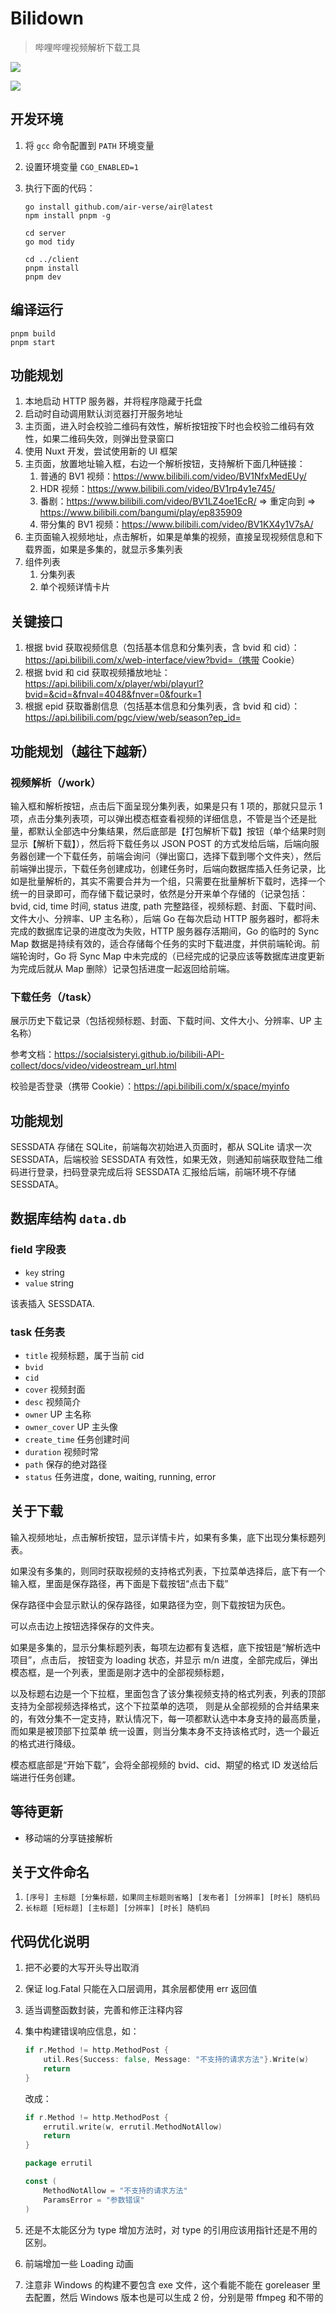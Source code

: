 # Bilidown

> 哔哩哔哩视频解析下载工具

![](./docs/2024-11-04_124130.png)

![](./docs/2024-11-04_123803.png)

## 开发环境

1. 将 `gcc` 命令配置到 `PATH` 环境变量
2. 设置环境变量 `CGO_ENABLED=1`
3. 执行下面的代码：

    ```shell
    go install github.com/air-verse/air@latest
    npm install pnpm -g

    cd server
    go mod tidy

    cd ../client
    pnpm install
    pnpm dev
    ```

## 编译运行

```shell
pnpm build
pnpm start
```

## 功能规划

1. 本地启动 HTTP 服务器，并将程序隐藏于托盘
2. 启动时自动调用默认浏览器打开服务地址
3. 主页面，进入时会校验二维码有效性，解析按钮按下时也会校验二维码有效性，如果二维码失效，则弹出登录窗口
4. 使用 Nuxt 开发，尝试使用新的 UI 框架
5. 主页面，放置地址输入框，右边一个解析按钮，支持解析下面几种链接：
    1. 普通的 BV1 视频：https://www.bilibili.com/video/BV1NfxMedEUy/
    2. HDR 视频：https://www.bilibili.com/video/BV1rp4y1e745/
    3. 番剧：https://www.bilibili.com/video/BV1LZ4oe1EcR/ => 重定向到 => https://www.bilibili.com/bangumi/play/ep835909
    4. 带分集的 BV1 视频：https://www.bilibili.com/video/BV1KX4y1V7sA/
6. 主页面输入视频地址，点击解析，如果是单集的视频，直接呈现视频信息和下载界面，如果是多集的，就显示多集列表
7. 组件列表
    1. 分集列表
    2. 单个视频详情卡片

## 关键接口

1. 根据 bvid 获取视频信息（包括基本信息和分集列表，含 bvid 和 cid）：https://api.bilibili.com/x/web-interface/view?bvid=（携带 Cookie）
2. 根据 bvid 和 cid 获取视频播放地址：https://api.bilibili.com/x/player/wbi/playurl?bvid=&cid=&fnval=4048&fnver=0&fourk=1
3. 根据 epid 获取番剧信息（包括基本信息和分集列表，含 bvid 和 cid）：https://api.bilibili.com/pgc/view/web/season?ep_id=

## 功能规划（越往下越新）

### 视频解析（/work）

输入框和解析按钮，点击后下面呈现分集列表，如果是只有 1 项的，那就只显示 1 项，点击分集列表项，可以弹出模态框查看视频的详细信息，不管是当个还是批量，都默认全部选中分集结果，然后底部是【打包解析下载】按钮（单个结果时则显示【解析下载】），然后将下载任务以 JSON POST 的方式发给后端，后端向服务器创建一个下载任务，前端会询问（弹出窗口，选择下载到哪个文件夹），然后前端弹出提示，下载任务创建成功，创建任务时，后端向数据库插入任务记录，比如是批量解析的，其实不需要合并为一个组，只需要在批量解析下载时，选择一个统一的目录即可，而存储下载记录时，依然是分开来单个存储的（记录包括：bvid, cid, time 时间, status 进度, path 完整路径，视频标题、封面、下载时间、文件大小、分辨率、UP 主名称），后端 Go 在每次启动 HTTP 服务器时，都将未完成的数据库记录的进度改为失败，HTTP 服务器存活期间，Go 的临时的 Sync Map 数据是持续有效的，适合存储每个任务的实时下载进度，并供前端轮询。前端轮询时，Go 将 Sync Map 中未完成的（已经完成的记录应该等数据库进度更新为完成后就从 Map 删除）记录包括进度一起返回给前端。

### 下载任务（/task）

展示历史下载记录（包括视频标题、封面、下载时间、文件大小、分辨率、UP 主名称）

参考文档：https://socialsisteryi.github.io/bilibili-API-collect/docs/video/videostream_url.html

校验是否登录（携带 Cookie）：https://api.bilibili.com/x/space/myinfo

## 功能规划

SESSDATA 存储在 SQLite，前端每次初始进入页面时，都从 SQLite 请求一次 SESSDATA，后端校验 SESSDATA 有效性，如果无效，则通知前端获取登陆二维码进行登录，扫码登录完成后将 SESSDATA 汇报给后端，前端环境不存储 SESSDATA。

## 数据库结构 `data.db`

### field 字段表

-   `key` string
-   `value` string

该表插入 SESSDATA.

### task 任务表

-   `title` 视频标题，属于当前 cid
-   `bvid`
-   `cid`
-   `cover` 视频封面
-   `desc` 视频简介
-   `owner` UP 主名称
-   `owner_cover` UP 主头像
-   `create_time` 任务创建时间
-   `duration` 视频时常
-   `path` 保存的绝对路径
-   `status` 任务进度，done, waiting, running, error

## 关于下载

输入视频地址，点击解析按钮，显示详情卡片，如果有多集，底下出现分集标题列表。

如果没有多集的，则同时获取视频的支持格式列表，下拉菜单选择后，底下有一个输入框，里面是保存路径，再下面是下载按钮“点击下载”

保存路径中会显示默认的保存路径，如果路径为空，则下载按钮为灰色。

可以点击边上按钮选择保存的文件夹。

如果是多集的，显示分集标题列表，每项左边都有复选框，底下按钮是“解析选中项目”，点击后，
按钮变为 loading 状态，并显示 m/n 进度，全部完成后，弹出模态框，是一个列表，里面是刚才选中的全部视频标题，

以及标题右边是一个下拉框，里面包含了该分集视频支持的格式列表，列表的顶部支持为全部视频选择格式，这个下拉菜单的选项，
则是从全部视频的合并结果来的，有效分集不一定支持，默认情况下，每一项都默认选中本身支持的最高质量，而如果是被顶部下拉菜单
统一设置，则当分集本身不支持该格式时，选一个最近的格式进行降级。

模态框底部是“开始下载”，会将全部视频的 bvid、cid、期望的格式 ID 发送给后端进行任务创建。

## 等待更新

-   移动端的分享链接解析

## 关于文件命名

1. `[序号] 主标题 [分集标题，如果同主标题则省略] [发布者] [分辨率] [时长] 随机码`
2. `长标题 [短标题] [主标题] [分辨率] [时长] 随机码`

## 代码优化说明

1. 把不必要的大写开头导出取消
2. 保证 log.Fatal 只能在入口层调用，其余层都使用 err 返回值
3. 适当调整函数封装，完善和修正注释内容
4. 集中构建错误响应信息，如：

    ```go
    if r.Method != http.MethodPost {
    	util.Res{Success: false, Message: "不支持的请求方法"}.Write(w)
    	return
    }
    ```

    改成：

    ```go
    if r.Method != http.MethodPost {
    	errutil.write(w, errutil.MethodNotAllow)
    	return
    }
    ```

    ```go
    package errutil

    const (
        MethodNotAllow = "不支持的请求方法"
        ParamsError = "参数错误"
    )
    ```

5. 还是不太能区分为 type 增加方法时，对 type 的引用应该用指针还是不用的区别。
6. 前端增加一些 Loading 动画
7. 注意非 Windows 的构建不要包含 exe 文件，这个看能不能在 goreleaser 里去配置，然后 Windows 版本也是可以生成 2 份，分别是带 ffmpeg 和不带的
